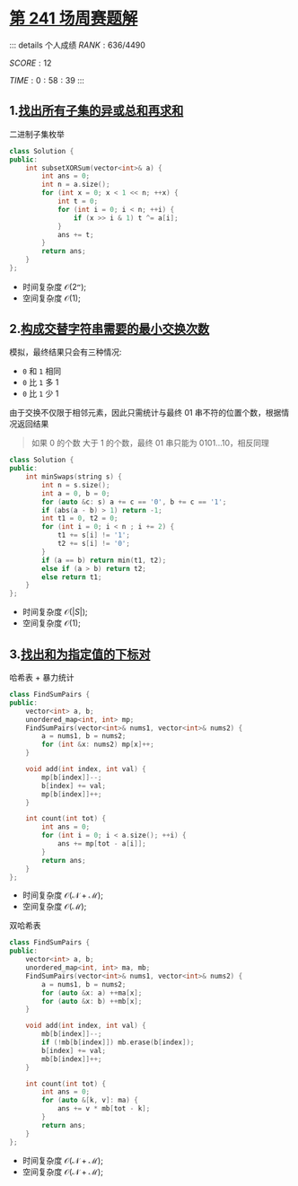 # [第 241 场周赛题解](https://leetcode-cn.com/contest/weekly-contest-241/)

::: details 个人成绩
$RANK: 636 / 4490$

$SCORE: 12$

$TIME: 0:58:39$
:::

## 1.[找出所有子集的异或总和再求和](https://leetcode-cn.com/problems/sum-of-all-subset-xor-totals/)

二进制子集枚举

```cpp
class Solution {
public:
    int subsetXORSum(vector<int>& a) {
        int ans = 0;
        int n = a.size();
        for (int x = 0; x < 1 << n; ++x) {
            int t = 0;
            for (int i = 0; i < n; ++i) {
                if (x >> i & 1) t ^= a[i];
            }
            ans += t;
        }
        return ans;
    }
};
```

- 时间复杂度 $\mathcal{O(2^n)}$;
- 空间复杂度 $\mathcal{O(1)}$;

## 2.[构成交替字符串需要的最小交换次数](https://leetcode-cn.com/problems/minimum-number-of-swaps-to-make-the-binary-string-alternating/)

模拟，最终结果只会有三种情况:

- `0` 和 `1` 相同
- `0` 比 `1` 多 1
- `0` 比 `1` 少 1

由于交换不仅限于相邻元素，因此只需统计与最终 01 串不符的位置个数，根据情况返回结果

> 如果 0 的个数 大于 1 的个数，最终 01 串只能为 0101...10，相反同理

```cpp
class Solution {
public:
    int minSwaps(string s) {
        int n = s.size();
        int a = 0, b = 0;
        for (auto &c: s) a += c == '0', b += c == '1';
        if (abs(a - b) > 1) return -1;
        int t1 = 0, t2 = 0;
        for (int i = 0; i < n ; i += 2) {
            t1 += s[i] != '1';
            t2 += s[i] != '0';
        }
        if (a == b) return min(t1, t2);
        else if (a > b) return t2;
        else return t1;
    }
};
```

- 时间复杂度 $\mathcal{O}(|S|)$;
- 空间复杂度 $\mathcal{O}(1)$;

## 3.[找出和为指定值的下标对](https://leetcode-cn.com/problems/finding-pairs-with-a-certain-sum/)

哈希表 + 暴力统计

```cpp
class FindSumPairs {
public:
    vector<int> a, b;
    unordered_map<int, int> mp;
    FindSumPairs(vector<int>& nums1, vector<int>& nums2) {
        a = nums1, b = nums2;
        for (int &x: nums2) mp[x]++;
    }

    void add(int index, int val) {
        mp[b[index]]--;
        b[index] += val;
        mp[b[index]]++;
    }

    int count(int tot) {
        int ans = 0;
        for (int i = 0; i < a.size(); ++i) {
            ans += mp[tot - a[i]];
        }
        return ans;
    }
};
```

- 时间复杂度 $\mathcal{O(N + M)}$;
- 空间复杂度 $\mathcal{O(M)}$;

双哈希表

```cpp
class FindSumPairs {
public:
    vector<int> a, b;
    unordered_map<int, int> ma, mb;
    FindSumPairs(vector<int>& nums1, vector<int>& nums2) {
        a = nums1, b = nums2;
        for (auto &x: a) ++ma[x];
        for (auto &x: b) ++mb[x];
    }

    void add(int index, int val) {
        mb[b[index]]--;
        if (!mb[b[index]]) mb.erase(b[index]);
        b[index] += val;
        mb[b[index]]++;
    }

    int count(int tot) {
        int ans = 0;
        for (auto &[k, v]: ma) {
            ans += v * mb[tot - k];
        }
        return ans;
    }
};
```

- 时间复杂度 $\mathcal{O(N + M)}$;
- 空间复杂度 $\mathcal{O(N + M)}$;
